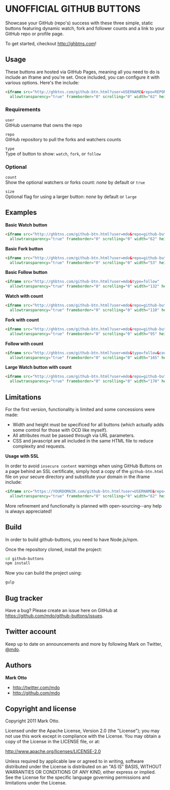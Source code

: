 UNOFFICIAL GITHUB BUTTONS
=========================

Showcase your GitHub (repo's) success with these three simple, static buttons featuring dynamic watch, fork and follower counts and a link to your GitHub repo or profile page.

To get started, checkout http://ghbtns.com!



Usage
-----

These buttons are hosted via GitHub Pages, meaning all you need to do is include an iframe and you're set. Once included, you can configure it with various options. Here's the include:

``` html
<iframe src="http://ghbtns.com/github-btn.html?user=USERNAME&repo=REPONAME&type=BUTTONTYPE"
  allowtransparency="true" frameborder="0" scrolling="0" width="62" height="20"></iframe>
```

### Requirements

`user`<br>
GitHub username that owns the repo<br>

`repo`<br>
GitHub repository to pull the forks and watchers counts

`type`<br>
Type of button to show: `watch`, `fork`, or `follow`

### Optional

`count`<br>
Show the optional watchers or forks count: *none* by default or `true`

`size`<br>
Optional flag for using a larger button: *none* by default or `large`



Examples
--------

**Basic Watch button**

``` html
<iframe src="http://ghbtns.com/github-btn.html?user=mdo&repo=github-buttons&type=watch"
  allowtransparency="true" frameborder="0" scrolling="0" width="62" height="20"></iframe>
```

**Basic Fork button**

``` html
<iframe src="http://ghbtns.com/github-btn.html?user=mdo&repo=github-buttons&type=fork"
  allowtransparency="true" frameborder="0" scrolling="0" width="53" height="20"></iframe>
```

**Basic Follow button**

``` html
<iframe src="http://ghbtns.com/github-btn.html?user=mdo&type=follow"
  allowtransparency="true" frameborder="0" scrolling="0" width="132" height="20"></iframe>
```

**Watch with count**

``` html
<iframe src="http://ghbtns.com/github-btn.html?user=mdo&repo=github-buttons&type=watch&count=true"
  allowtransparency="true" frameborder="0" scrolling="0" width="110" height="20"></iframe>
```

**Fork with count**

``` html
<iframe src="http://ghbtns.com/github-btn.html?user=mdo&repo=github-buttons&type=fork&count=true"
  allowtransparency="true" frameborder="0" scrolling="0" width="95" height="20"></iframe>
```

**Follow with count**

``` html
<iframe src="http://ghbtns.com/github-btn.html?user=mdo&type=follow&count=true"
  allowtransparency="true" frameborder="0" scrolling="0" width="165" height="20"></iframe>
```

**Large Watch button with count**

``` html
<iframe src="http://ghbtns.com/github-btn.html?user=mdo&repo=github-buttons&type=watch&count=true&size=large"
  allowtransparency="true" frameborder="0" scrolling="0" width="170" height="30"></iframe>
```

Limitations
-----------

For the first version, functionality is limited and some concessions were made:

- Width and height must be specificed for all buttons (which actually adds some control for those with OCD like myself).
- All attributes must be passed through via URL parameters.
- CSS and javascript are all included in the same HTML file to reduce complexity and requests.

**Usage with SSL**

In order to avoid `insecure content` warnings when using GitHub Buttons on a page behind an SSL certificate, simply host a copy of the `github-btn.html` file on your secure directory and substitute your domain in the iframe include: 

``` html
<iframe src="https://YOURDOMAIN.com/github-btn.html?user=USERNAME&repo=REPONAME&type=BUTTONTYPE"
  allowtransparency="true" frameborder="0" scrolling="0" width="62" height="20"></iframe>
```

More refinement and functionalty is planned with open-sourcing--any help is always appreciated!


Build
-----

In order to build github-buttons, you need to have Node.js/npm.

Once the repository cloned, install the project:

```bash
cd github-buttons
npm install
```

Now you can build the project using:
```bash
gulp
```


Bug tracker
-----------

Have a bug? Please create an issue here on GitHub at https://github.com/mdo/github-buttons/issues.



Twitter account
---------------

Keep up to date on announcements and more by following Mark on Twitter, <a href="http://twitter.com/mdo">@mdo</a>.



Authors
-------

**Mark Otto**

+ http://twitter.com/mdo
+ http://github.com/mdo



Copyright and license
---------------------

Copyright 2011 Mark Otto.

Licensed under the Apache License, Version 2.0 (the "License");
you may not use this work except in compliance with the License.
You may obtain a copy of the License in the LICENSE file, or at:

   http://www.apache.org/licenses/LICENSE-2.0

Unless required by applicable law or agreed to in writing, software
distributed under the License is distributed on an "AS IS" BASIS,
WITHOUT WARRANTIES OR CONDITIONS OF ANY KIND, either express or implied.
See the License for the specific language governing permissions and
limitations under the License.

